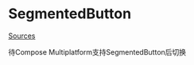 SegmentedButton
======

[Sources](https://android.googlesource.com/platform/frameworks/support/+/refs/heads/androidx-main/compose/material3/material3/src/commonMain/kotlin/androidx/compose/material3/SegmentedButton.kt)

待Compose Multiplatform支持SegmentedButton后切换